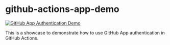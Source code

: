 # github-actions-app-demo

[![GitHub App Authentication Demo](https://github.com/stoe-demo/github-actions-app-demo/actions/workflows/app.yml/badge.svg)](https://github.com/stoe-demo/github-actions-app-demo/actions/workflows/app.yml)

This is a showcase to demonstrate how to use GitHub App authentication in GitHub Actions.

